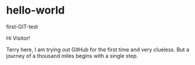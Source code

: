 # hello-world
first-GIT-test

Hi Visitor! 

Terry here, I am trying out GitHub for the first time and very clueless. But a journey of a thousand miles begins with a single step. 

